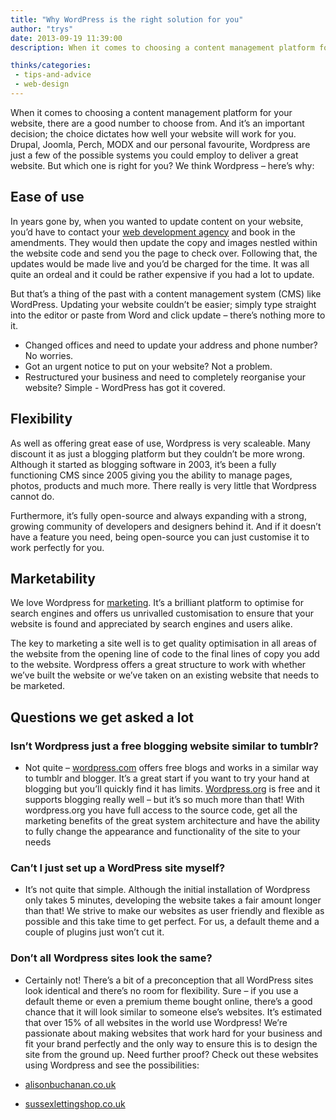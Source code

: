 ```yaml
---
title: "Why WordPress is the right solution for you"
author: "trys"
date: 2013-09-19 11:39:00
description: When it comes to choosing a content management platform for your website, there are a good number to choose from. We think Wordpress – here’s why

thinks/categories: 
 - tips-and-advice
 - web-design
---
```


When it comes to choosing a content management platform for your website, there are a good number to choose from. And it’s an important decision; the choice dictates how well your website will work for you. Drupal, Joomla, Perch, MODX and our personal favourite, Wordpress are just a few of the possible systems you could employ to deliver a great website. But which one is right for you? We think Wordpress – here’s why:

## Ease of use

In years gone by, when you wanted to update content on your website, you’d have to contact your [web development agency](/creates/web) and book in the amendments. They would then update the copy and images nestled within the website code and send you the page to check over. Following that, the updates would be made live and you’d be charged for the time. It was all quite an ordeal and it could be rather expensive if you had a lot to update.

But that’s a thing of the past with a content management system (CMS) like WordPress. Updating your website couldn’t be easier; simply type straight into the editor or paste from Word and click update – there’s nothing more to it.

- Changed offices and need to update your address and phone number? No worries.
- Got an urgent notice to put on your website? Not a problem.
- Restructured your business and need to completely reorganise your website? Simple - WordPress has got it covered.

## Flexibility

As well as offering great ease of use, Wordpress is very scaleable. Many discount it as just a blogging platform but they couldn’t be more wrong. Although it started as blogging software in 2003, it’s been a fully functioning CMS since 2005 giving you the ability to manage pages, photos, products and much more. There really is very little that Wordpress cannot do.

Furthermore, it’s fully open-source and always expanding with a strong, growing community of developers and designers behind it. And if it doesn’t have a feature you need, being open-source you can just customise it to work perfectly for you.

## Marketability

We love Wordpress for [marketing](/creates/online-marketing/). It’s a brilliant platform to optimise for search engines and offers us unrivalled customisation to ensure that your website is found and appreciated by search engines and users alike.

The key to marketing a site well is to get quality optimisation in all areas of the website from the opening line of code to the final lines of copy you add to the website. Wordpress offers a great structure to work with whether we’ve built the website or we’ve taken on an existing website that needs to be marketed.

## Questions we get asked a lot


### Isn’t Wordpress just a free blogging website similar to tumblr?


- Not quite – [wordpress.com](http://wordpress.com) offers free blogs and works in a similar way to tumblr and blogger. It’s a great start if you want to try your hand at blogging but you’ll quickly find it has limits. [Wordpress.org](http://wordpress.org) is free and it supports blogging really well – but it’s so much more than that! With wordpress.org you have full access to the source code, get all the marketing benefits of the great system architecture and have the ability to fully change the appearance and functionality of the site to your needs

### Can’t I just set up a WordPress site myself?

- It’s not quite that simple. Although the initial installation of Wordpress only takes 5 minutes, developing the website takes a fair amount longer than that! We strive to make our websites as user friendly and flexible as possible and this take time to get perfect. For us, a default theme and a couple of plugins just won’t cut it.

### Don’t all Wordpress sites look the same?

- Certainly not! There’s a bit of a preconception that all WordPress sites look identical and there’s no room for flexibility. Sure – if you use a default theme or even a premium theme bought online, there’s a good chance that it will look similar to someone else’s websites. It’s estimated that over 15% of all websites in the world use Wordpress! We’re passionate about making websites that work hard for your business and fit your brand perfectly and the only way to ensure this is to design the site from the ground up. Need further proof? Check out these websites using Wordpress and see the possibilities:

- [alisonbuchanan.co.uk](http://alisonbuchanan.co.uk/)
- [sussexlettingshop.co.uk](http://sussexlettingshop.co.uk/)

